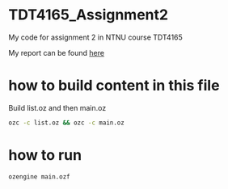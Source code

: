 # TDT4165_Assignment2 
My code for assignment 2 in NTNU course TDT4165

My report can be found [here](https://www.overleaf.com/read/gygqhqrzmhmy)

# how to build content in this file

Build list.oz and then main.oz

```bash
ozc -c list.oz && ozc -c main.oz
```

# how to run
```bash
ozengine main.ozf
```